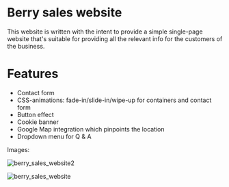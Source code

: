 # Berry sales website

This website is written with the intent to provide a simple single-page website that's suitable for providing all the relevant info for the customers of the business.

# Features

* Contact form
* CSS-animations: fade-in/slide-in/wipe-up for containers and contact form
* Button effect
* Cookie banner
* Google Map integration which pinpoints the location
* Dropdown menu for Q & A

Images:

![berry_sales_website2](https://github.com/user-attachments/assets/2cdd3635-7ac7-4f0b-a8f6-e011b548c8e9)

![berry_sales_website](https://github.com/user-attachments/assets/2a629e51-3a7d-49d8-8672-60ec2f359b06)


